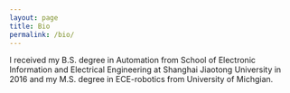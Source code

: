 ```yaml
---
layout: page
title: Bio
permalink: /bio/
---
```


I received my B.S. degree in Automation from School of Electronic Information and Electrical Engineering at Shanghai Jiaotong University in 2016 and my M.S. degree in ECE-robotics from University of Michgian.  
